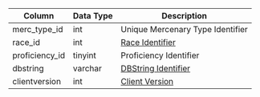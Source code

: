 | Column         | Data Type | Description                                                                                          |
| -------------- | --------- | ---------------------------------------------------------------------------------------------------- |
| merc_type_id   | int       | Unique Mercenary Type Identifier                                                                     |
| race_id        | int       | [Race Identifier](https://eqemu.gitbook.io/server/categories/reference-lists/race-list)              |
| proficiency_id | tinyint   | Proficiency Identifier                                                                               |
| dbstring       | varchar   | [DBString Identifier](db_str.md)                                                                     |
| clientversion  | int       | [Client Version](https://eqemu.gitbook.io/server/categories/reference-lists/client-version-bitmasks) |